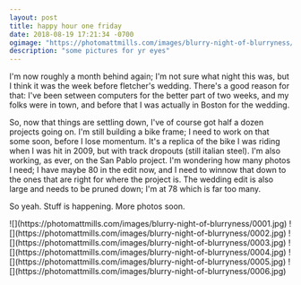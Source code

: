 ```yaml
---
layout: post
title: happy hour one friday
date: 2018-08-19 17:21:34 -0700
ogimage: "https://photomattmills.com/images/blurry-night-of-blurryness/0006.jpg"
description: "some pictures for yr eyes"
---
```


I'm now roughly a month behind again; I'm not sure what night this was, but I think it was the week before fletcher's wedding. There's a good reason for that: I've been setween computers for the better part of two weeks, and my folks were in town, and before that I was actually in Boston for the wedding.

So, now that things are settling down, I've of course got half a dozen projects going on. I'm still building a bike frame; I need to work on that some soon, before I lose momentum. It's a replica of the bike I was riding when I was hit in 2009, but with track dropouts (still italian steel). I'm also working, as ever, on the San Pablo project. I'm wondering how many photos I need; I have maybe 80 in the edit now, and I need to winnow that down to the ones that are right for where the project is. The wedding edit is also large and needs to be pruned down; I'm at 78 which is far too many.

So yeah. Stuff is happening. More photos soon. 

<span style="display:block;" class="center">
  ![](https://photomattmills.com/images/blurry-night-of-blurryness/0001.jpg)
<span class="caption"></span>
![](https://photomattmills.com/images/blurry-night-of-blurryness/0002.jpg)
<span class="caption"></span>
![](https://photomattmills.com/images/blurry-night-of-blurryness/0003.jpg)
<span class="caption"></span>
![](https://photomattmills.com/images/blurry-night-of-blurryness/0004.jpg)
<span class="caption"></span>
![](https://photomattmills.com/images/blurry-night-of-blurryness/0005.jpg)
<span class="caption"></span>
![](https://photomattmills.com/images/blurry-night-of-blurryness/0006.jpg)
<span class="caption"></span>
</span>
